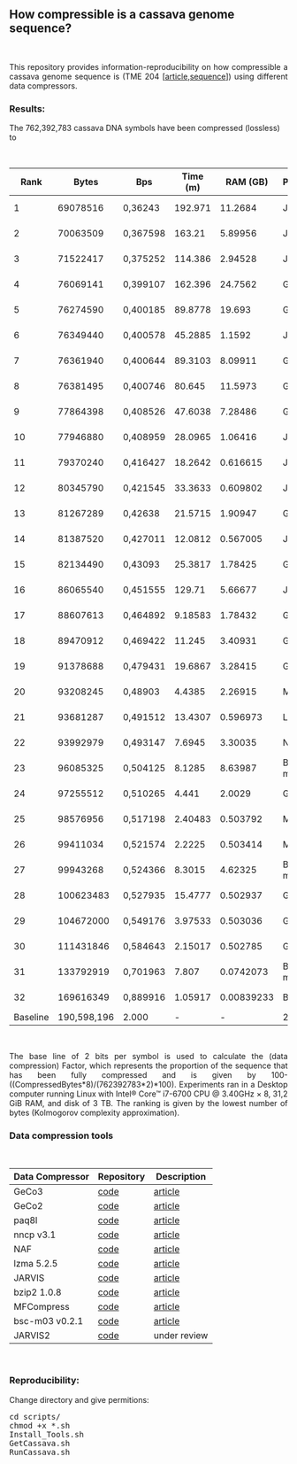 
## <b>How compressible is a cassava genome sequence?</b> ##

<br>

<p align="justify">This repository provides information-reproducibility on how compressible a cassava genome sequence is (TME 204 [<a href="https://doi.org/10.1093/gigascience/giac028">article</a>,<a href="https://ftp.cngb.org/pub/gigadb/pub/10.5524/102001_103000/102193/00_Assembly_Fasta/haplotigs/TME204.HiFi_HiC.haplotig1.fa">sequence</a>]) using different data compressors.</p>

### Results: ###

The 762,392,783 cassava DNA symbols have been compressed (lossless) to

<br>
<div align="center">


| Rank     |Bytes       |Bps    |Time (m)|RAM (GB)| Program | Replication | Factor |
|----------|------------|-------|--------|--------|---------|-----------|--------|
|1 | 69078516 | 0,36243 | 192.971 | 11.2684 | JARVIS2 | 18 | ![64%](https://progress-bar.dev/64) | 
|2 | 70063509 | 0,367598 | 163.21 | 5.89956 | JARVIS2 | 17 | ![63%](https://progress-bar.dev/63) | 
|3 | 71522417 | 0,375252 | 114.386 | 2.94528 | JARVIS2 | 19 | ![62%](https://progress-bar.dev/62) | 
|4 | 76069141 | 0,399107 | 162.396 | 24.7562 | GeCo3 | 7 | ![60%](https://progress-bar.dev/60) | 
|5 | 76274590 | 0,400185 | 89.8778 | 19.693 | GeCo3 | 8 | ![60%](https://progress-bar.dev/60) | 
|6 | 76349440 | 0,400578 | 45.2885 | 1.1592 | JARVIS2 | 21 | ![60%](https://progress-bar.dev/60) | 
|7 | 76361940 | 0,400644 | 89.3103 | 8.09911 | GeCo3 | 10 | ![60%](https://progress-bar.dev/60) | 
|8 | 76381495 | 0,400746 | 80.645 | 11.5973 | GeCo3 | 9 | ![60%](https://progress-bar.dev/60) | 
|9 | 77864398 | 0,408526 | 47.6038 | 7.28486 | GeCo3 | 11 | ![59%](https://progress-bar.dev/59) | 
|10 | 77946880 | 0,408959 | 28.0965 | 1.06416 | JARVIS2 | 22 | ![59%](https://progress-bar.dev/59) | 
|11 | 79370240 | 0,416427 | 18.2642 | 0.616615 | JARVIS2 | 20 | ![58%](https://progress-bar.dev/58) | 
|12 | 80345790 | 0,421545 | 33.3633 | 0.609802 | JARVIS2 | 16 | ![58%](https://progress-bar.dev/58) | 
|13 | 81267289 | 0,42638 | 21.5715 | 1.90947 | GeCo3 | 12 | ![57%](https://progress-bar.dev/57) | 
|14 | 81387520 | 0,427011 | 12.0812 | 0.567005 | JARVIS2 | 23 | ![57%](https://progress-bar.dev/57) | 
|15 | 82134490 | 0,43093 | 25.3817 | 1.78425 | GeCo3 | 13 | ![57%](https://progress-bar.dev/57) | 
|16 | 86065540 | 0,451555 | 129.71 | 5.66677 | JARVIS1 | 15 | ![55%](https://progress-bar.dev/55) | 
|17 | 88607613 | 0,464892 | 9.18583 | 1.78432 | GeCo2 | 4 | ![54%](https://progress-bar.dev/54) | 
|18 | 89470912 | 0,469422 | 11.245 | 3.40931 | GeCo2 | 5 | ![53%](https://progress-bar.dev/53) | 
|19 | 91378688 | 0,479431 | 19.6867 | 3.28415 | GeCo3 | 14 | ![52%](https://progress-bar.dev/52) | 
|20 | 93208245 | 0,48903 | 4.4385 | 2.26915 | MFC-3 | 32 | ![51%](https://progress-bar.dev/51) | 
|21 | 93681287 | 0,491512 | 13.4307 | 0.596973 | LZMA-9 | 25 | ![51%](https://progress-bar.dev/51) | 
|22 | 93992979 | 0,493147 | 7.6945 | 3.30035 | NAF-22 | 24 | ![51%](https://progress-bar.dev/51) | 
|23 | 96085325 | 0,504125 | 8.1285 | 8.63987 | BSC-m03 | 27 | ![50%](https://progress-bar.dev/50) | 
|24 | 97255512 | 0,510265 | 4.441 | 2.0029 | GeCo2 | 3 | ![49%](https://progress-bar.dev/49) | 
|25 | 98576956 | 0,517198 | 2.40483 | 0.503792 | MFC-2 | 31 | ![48%](https://progress-bar.dev/48) | 
|26 | 99411034 | 0,521574 | 2.2225 | 0.503414 | MFC-1 | 30 | ![48%](https://progress-bar.dev/48) | 
|27 | 99943268 | 0,524366 | 8.3015 | 4.62325 | BSC-m03 | 28 | ![48%](https://progress-bar.dev/48) | 
|28 | 100623483 | 0,527935 | 15.4777 | 0.502937 | GeCo3 | 6 | ![47%](https://progress-bar.dev/47) | 
|29 | 104672000 | 0,549176 | 3.97533 | 0.503036 | GeCo2 | 2 | ![45%](https://progress-bar.dev/45) | 
|30 | 111431846 | 0,584643 | 2.15017 | 0.502785 | GeCo2 | 1 | ![42%](https://progress-bar.dev/42) | 
|31 | 133792919 | 0,701963 | 7.807 | 0.0742073 | BSC-m03 | 29 | ![30%](https://progress-bar.dev/30) | 
|32 | 169616349 | 0,889916 | 1.05917 | 0.00839233 | BZIP2-9 | 26 | ![11%](https://progress-bar.dev/11)|
| Baseline |190,598,196 | 2.000 | -      | -      | 2 BPS   |-          |![0%](https://progress-bar.dev/0) |

</div>
<br>

<p align="justify">The base line of 2 bits per symbol is used to calculate the (data compression) Factor, which represents the proportion of the sequence that has been fully compressed and is given by 100-((CompressedBytes*8)/(762392783*2)*100). Experiments ran in a Desktop computer running Linux with Intel® Core™ i7-6700 CPU @ 3.40GHz × 8, 31,2 GiB RAM, and disk of 3 TB. The ranking is given by the lowest number of bytes (Kolmogorov complexity approximation).</p>

### Data compression tools ###

<br>
<div align="center">

| Data Compressor | Repository | Description  |
|-----------------|------------|--------------|
| GeCo3           |<a href="https://github.com/cobilab/geco3">code</a>  | <a href="https://doi.org/10.1093/gigascience/giaa119">article</a>|
| GeCo2           |<a href="https://github.com/cobilab/geco2">code</a>  | <a href="https://link.springer.com/chapter/10.1007/978-3-030-23873-5_17">article</a>|
| paq8l           |<a href="http://mattmahoney.net/dc/paq8l.zip">code</a>  | <a href="http://mattmahoney.net/dc/#paq">article</a>|
| nncp v3.1       |<a href="https://bellard.org/nncp/">code</a>  | <a href="https://bellard.org/nncp/nncp_v2.pdf">article</a>|
| NAF             |<a href="https://github.com/KirillKryukov/naf">code</a>  | <a href="https://doi.org/10.1093/bioinformatics/btz144">article</a>|
| lzma 5.2.5      |<a href="https://tukaani.org/xz/">code</a>  | <a href="https://tukaani.org/xz/">article</a>|
| JARVIS          |<a href="https://github.com/cobilab/jarvis">code</a>  | <a href="https://doi.org/10.3390/e21111074">article</a>|
| bzip2 1.0.8     |<a href="https://sourceware.org/bzip2/">code</a>  | <a href="https://sourceware.org/bzip2/">article</a>|
| MFCompress      |<a href="http://sweet.ua.pt/ap/software/mfcompress/MFCompress-linux64-1.01.tgz">code</a>  | <a href="https://doi.org/10.1093/bioinformatics/btt594">article</a>|
| bsc-m03 v0.2.1  |<a href="https://github.com/IlyaGrebnov/bsc-m03">code</a>  | <a href="https://github.com/IlyaGrebnov/bsc-m03">article</a>|
| JARVIS2         |<a href="https://github.com/cobioders/jarvis2">code</a>  | under review |

</div>
<br>

### Reproducibility: ###

Change directory and give permitions:
<pre>
cd scripts/
chmod +x *.sh
Install_Tools.sh
GetCassava.sh
RunCassava.sh
</pre>

